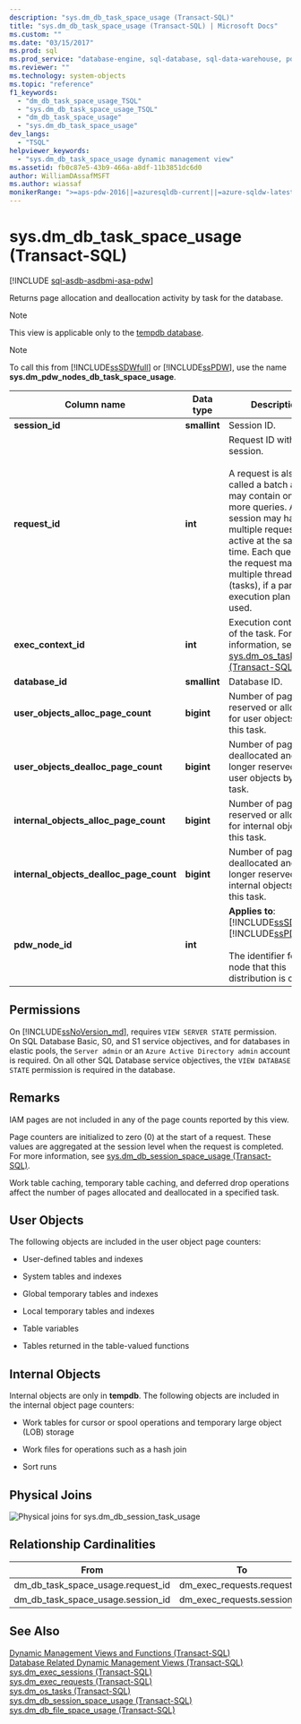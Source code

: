 ```yaml
---
description: "sys.dm_db_task_space_usage (Transact-SQL)"
title: "sys.dm_db_task_space_usage (Transact-SQL) | Microsoft Docs"
ms.custom: ""
ms.date: "03/15/2017"
ms.prod: sql
ms.prod_service: "database-engine, sql-database, sql-data-warehouse, pdw"
ms.reviewer: ""
ms.technology: system-objects
ms.topic: "reference"
f1_keywords: 
  - "dm_db_task_space_usage_TSQL"
  - "sys.dm_db_task_space_usage_TSQL"
  - "dm_db_task_space_usage"
  - "sys.dm_db_task_space_usage"
dev_langs: 
  - "TSQL"
helpviewer_keywords: 
  - "sys.dm_db_task_space_usage dynamic management view"
ms.assetid: fb0c87e5-43b9-466a-a8df-11b3851dc6d0
author: WilliamDAssafMSFT
ms.author: wiassaf
monikerRange: ">=aps-pdw-2016||=azuresqldb-current||=azure-sqldw-latest||>=sql-server-2016||>=sql-server-linux-2017||=azuresqldb-mi-current"
---
```

# sys.dm_db_task_space_usage (Transact-SQL)
[!INCLUDE [sql-asdb-asdbmi-asa-pdw](../../includes/applies-to-version/sql-asdb-asdbmi-asa-pdw.md)]

  Returns page allocation and deallocation activity by task for the database.  
  
> [!NOTE]  
>  This view is applicable only to the [tempdb database](../../relational-databases/databases/tempdb-database.md).  
  
> [!NOTE]  
>  To call this from [!INCLUDE[ssSDWfull](../../includes/sssdwfull-md.md)] or [!INCLUDE[ssPDW](../../includes/sspdw-md.md)], use the name **sys.dm_pdw_nodes_db_task_space_usage**.  
  
|Column name|Data type|Description|  
|-----------------|---------------|-----------------|  
|**session_id**|**smallint**|Session ID.|  
|**request_id**|**int**|Request ID within the session.<br /><br /> A request is also called a batch and may contain one or more queries. A session may have multiple requests active at the same time. Each query in the request may start multiple threads (tasks), if a parallel execution plan is used.|  
|**exec_context_id**|**int**|Execution context ID of the task. For more information, see [sys.dm_os_tasks &#40;Transact-SQL&#41;](../../relational-databases/system-dynamic-management-views/sys-dm-os-tasks-transact-sql.md).|  
|**database_id**|**smallint**|Database ID.|  
|**user_objects_alloc_page_count**|**bigint**|Number of pages reserved or allocated for user objects by this task.|  
|**user_objects_dealloc_page_count**|**bigint**|Number of pages deallocated and no longer reserved for user objects by this task.|  
|**internal_objects_alloc_page_count**|**bigint**|Number of pages reserved or allocated for internal objects by this task.|  
|**internal_objects_dealloc_page_count**|**bigint**|Number of pages deallocated and no longer reserved for internal objects by this task.|  
|**pdw_node_id**|**int**|**Applies to**: [!INCLUDE[ssSDWfull](../../includes/sssdwfull-md.md)], [!INCLUDE[ssPDW](../../includes/sspdw-md.md)]<br /><br /> The identifier for the node that this distribution is on.|  
  
## Permissions

On [!INCLUDE[ssNoVersion_md](../../includes/ssnoversion-md.md)], requires `VIEW SERVER STATE` permission.   
On SQL Database Basic, S0, and S1 service objectives, and for databases in elastic pools, the `Server admin` or an `Azure Active Directory admin` account is required. On all other SQL Database service objectives, the `VIEW DATABASE STATE` permission is required in the database.   

## Remarks  
 IAM pages are not included in any of the page counts reported by this view.  
  
 Page counters are initialized to zero (0) at the start of a request. These values are aggregated at the session level when the request is completed. For more information, see [sys.dm_db_session_space_usage &#40;Transact-SQL&#41;](../../relational-databases/system-dynamic-management-views/sys-dm-db-session-space-usage-transact-sql.md).  
  
 Work table caching, temporary table caching, and deferred drop operations affect the number of pages allocated and deallocated in a specified task.  
  
## User Objects  
 The following objects are included in the user object page counters:  
  
-   User-defined tables and indexes  
  
-   System tables and indexes  
  
-   Global temporary tables and indexes  
  
-   Local temporary tables and indexes  
  
-   Table variables  
  
-   Tables returned in the table-valued functions  
  
## Internal Objects  
 Internal objects are only in **tempdb**. The following objects are included in the internal object page counters:  
  
-   Work tables for cursor or spool operations and temporary large object (LOB) storage  
  
-   Work files for operations such as a hash join  
  
-   Sort runs  
  
## Physical Joins  
 ![Physical joins for sys.dm_db_session_task_usage](../../relational-databases/system-dynamic-management-views/media/join-dm-db-task-space-usage-1.gif "Physical joins for sys.dm_db_session_task_usage")  
  
## Relationship Cardinalities  
  
|From|To|Relationship|  
|----------|--------|------------------|  
|dm_db_task_space_usage.request_id|dm_exec_requests.request_id|One-to-one|  
|dm_db_task_space_usage.session_id|dm_exec_requests.session_id|One-to-one|  
  
## See Also  
 [Dynamic Management Views and Functions &#40;Transact-SQL&#41;](~/relational-databases/system-dynamic-management-views/system-dynamic-management-views.md)   
 [Database Related Dynamic Management Views &#40;Transact-SQL&#41;](../../relational-databases/system-dynamic-management-views/database-related-dynamic-management-views-transact-sql.md)   
 [sys.dm_exec_sessions &#40;Transact-SQL&#41;](../../relational-databases/system-dynamic-management-views/sys-dm-exec-sessions-transact-sql.md)   
 [sys.dm_exec_requests &#40;Transact-SQL&#41;](../../relational-databases/system-dynamic-management-views/sys-dm-exec-requests-transact-sql.md)   
 [sys.dm_os_tasks &#40;Transact-SQL&#41;](../../relational-databases/system-dynamic-management-views/sys-dm-os-tasks-transact-sql.md)   
 [sys.dm_db_session_space_usage &#40;Transact-SQL&#41;](../../relational-databases/system-dynamic-management-views/sys-dm-db-session-space-usage-transact-sql.md)   
 [sys.dm_db_file_space_usage &#40;Transact-SQL&#41;](../../relational-databases/system-dynamic-management-views/sys-dm-db-file-space-usage-transact-sql.md)  
  
  


